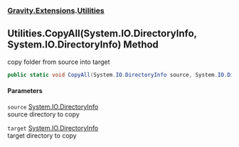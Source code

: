 ### [Gravity.Extensions](./Gravity-Extensions.md 'Gravity.Extensions').[Utilities](./Gravity-Extensions-Utilities.md 'Gravity.Extensions.Utilities')
## Utilities.CopyAll(System.IO.DirectoryInfo, System.IO.DirectoryInfo) Method
copy folder from source into target  
```csharp
public static void CopyAll(System.IO.DirectoryInfo source, System.IO.DirectoryInfo target);
```
#### Parameters
<a name='Gravity-Extensions-Utilities-CopyAll(System-IO-DirectoryInfo_System-IO-DirectoryInfo)-source'></a>
`source` [System.IO.DirectoryInfo](https://docs.microsoft.com/en-us/dotnet/api/System.IO.DirectoryInfo 'System.IO.DirectoryInfo')  
source directory to copy  
  
<a name='Gravity-Extensions-Utilities-CopyAll(System-IO-DirectoryInfo_System-IO-DirectoryInfo)-target'></a>
`target` [System.IO.DirectoryInfo](https://docs.microsoft.com/en-us/dotnet/api/System.IO.DirectoryInfo 'System.IO.DirectoryInfo')  
target directory to copy  
  
